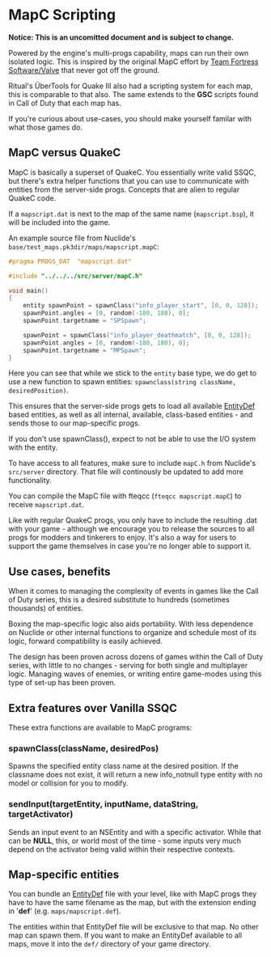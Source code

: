 # MapC Scripting

**Notice: This is an uncomitted document and is subject to change.**

Powered by the engine's multi-progs capability, maps can run their own isolated logic.
This is inspired by the original MapC effort by [Team Fortress Software/Valve](https://web.archive.org/web/19990221213004/http://www.teamfortress.com:80/tfii/mc2.html) that never got off the ground.

Ritual's ÜberTools for Quake III also had a scripting system for each map, this is comparable to that also. The same extends to the **GSC** scripts found in Call of Duty that each map has.

If you're curious about use-cases, you should make yourself familar with what those games do.

## MapC versus QuakeC

MapC is basically a superset of QuakeC.
You essentially write valid SSQC, but there's extra helper functions that you can use to communicate with entities from the server-side progs. Concepts that are alien to regular QuakeC code.

If a `mapscript.dat` is next to the map of the same name (`mapscript.bsp`), it will be included into the game.

An example source file from Nuclide's `base/test_maps.pk3dir/maps/mapscript.mapC`:

```cpp
#pragma PROGS_DAT  "mapscript.dat"

#include "../../../src/server/mapC.h"

void main()
{
	entity spawnPoint = spawnClass("info_player_start", [0, 0, 128]);
	spawnPoint.angles = [0, random(-180, 180), 0];
	spawnPoint.targetname = "SPSpawn";

	spawnPoint = spawnClass("info_player_deathmatch", [0, 0, 128]);
	spawnPoint.angles = [0, random(-180, 180), 0];
	spawnPoint.targetname = "MPSpawn";
}
```

Here you can see that while we stick to the `entity` base type, we do get to use a new function to spawn entities: `spawnclass(string className, desiredPosition)`.

This ensures that the server-side progs gets to load all available [EntityDef](EntityDef.md) based entities, as well as all internal, available, class-based entities - and sends those to our map-specific progs.

If you don't use spawnClass(), expect to not be able to use the I/O system with the entity.

To have access to all features, make sure to include `mapC.h` from Nuclide's `src/server` directory. That file will continously be updated to add more functionality.

You can compile the MapC file with fteqcc (`fteqcc mapscript.mapC`) to receive `mapscript.dat`.

Like with regular QuakeC progs, you only have to include the resulting .dat with your game - although we encourage you to release the sources to all progs for modders and tinkerers to enjoy. It's also a way for users to support the game themselves in case you're no longer able to support it.

## Use cases, benefits

When it comes to managing the complexity of events in games like the Call of Duty series, this is a desired substitute to hundreds (sometimes thousands) of entities.

Boxing the map-specific logic also aids portability. With less dependence on Nuclide or other internal functions to organize and schedule most of its logic, forward compatibility is easily achieved.

The design has been proven across dozens of games within the Call of Duty series, with little to no changes - serving for both single and multiplayer logic. Managing waves of enemies, or writing entire game-modes using this type of set-up has been proven.

## Extra features over Vanilla SSQC

These extra functions are available to MapC programs:

### spawnClass(className, desiredPos)

Spawns the specified entity class name at the desired position. If the classname does not exist, it will return a new info_notnull type entity with no model or collision for you to modify.

### sendInput(targetEntity, inputName, dataString, targetActivator)

Sends an input event to an NSEntity and with a specific activator. While that can be __NULL__, this, or world most of the time - some inputs very much depend on the activator being valid within their respective contexts.

## Map-specific entities

You can bundle an [EntityDef](EntityDef.md) file with your level, like with MapC progs they have to have the same filename as the map, but with the extension ending in '**def**' (e.g. `maps/mapscript.def`).

The entities within that EntityDef file will be exclusive to that map. No other map can spawn them. If you want to make an EntityDef available to all maps, move it into the `def/` directory of your game directory.
